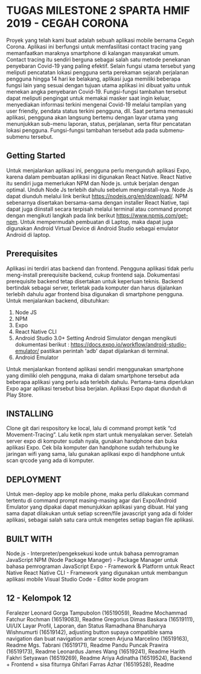 # TUGAS MILESTONE 2 SPARTA HMIF 2019 - CEGAH CORONA
Proyek yang telah kami buat adalah sebuah aplikasi mobile bernama Cegah Corona. Aplikasi ini berfungsi untuk memfasilitasi contact tracing yang memanfaatkan maraknya smartphone di kalangan masyarakat umum. Contact tracing itu sendiri berguna sebagai salah satu metode penekanan penyebaran Covid-19 yang paling efektif. Selain fungsi utama tersebut yang meliputi pencatatan lokasi pengguna serta perekaman sejarah perjalanan pengguna hingga 14 hari ke belakang, aplikasi juga memiliki beberapa fungsi lain yang sesuai dengan tujuan utama aplikasi ini dibuat yaitu untuk menekan angka penyebaran Covid-19. Fungsi-fungsi tambahan tersebut dapat meliputi pengingat untuk memakai masker saat ingin keluar, menyediakan informasi terkini mengenai Covid-19 melalui tampilan yang user friendly, pendata status terkini pengguna, dll. Saat pertama memasuki aplikasi, pengguna akan langsung bertemu dengan layar utama yang menunjukkan sub-menu laporan, status, perjalanan, serta fitur pencatatan lokasi pengguna. Fungsi-fungsi tambahan tersebut ada pada submenu-submenu tersebut. 

## Getting Started
Untuk menjalankan aplikasi ini, pengguna perlu mengunduh aplikasi Expo, karena dalam pembuatan aplikasi ini digunakan React Native. React Native itu sendiri juga memerlukan NPM dan Node js. untuk berjalan dengan optimal.  Unduh Node Js terlebih dahulu sebelum menginstall-nya. Node Js dapat diunduh melalui link berikut https://nodejs.org/en/download/. NPM sebenarnya disertakan bersama-sama dengan installer React Native, tapi dapat juga diinstall secara terpisah melalui terminal atau command prompt dengan mengikuti langkah pada link berikut https://www.npmjs.com/get-npm. Untuk mempermudah pembuatan di Laptop, maka dapat juga digunakan Android Virtual Device di Android Studio sebagai emulator Android di laptop.

## Prerequisites
Aplikasi ini terdiri atas backend dan frontend. Pengguna aplikasi tidak perlu meng-install prerequisite backend, cukup frontend saja. Dokumentasi prerequisite backend tetap disertakan untuk keperluan teknis.
Backend bertindak sebagai server, terletak pada komputer dan harus dijalankan terlebih dahulu agar frontend bisa digunakan di smartphone pengguna. Untuk menjalankan backend, dibutuhkan:
1. Node JS
2. NPM
3. Expo
4. React Native CLI
5. Android Studio 3.0+
Setting Android Simulator dengan mengikuti dokumentasi berikut : https://docs.expo.io/workflow/android-studio-emulator/ 
pastikan perintah 'adb' dapat dijalankan di terminal.
6. Android Emulator

Untuk menjalankan frontend aplikasi sendiri menggunakan smartphone yang dimiliki oleh pengguna, maka di dalam smartphone tersebut ada beberapa aplikasi yang perlu ada terlebih dahulu. Pertama-tama diperlukan Expo agar aplikasi tersebut bisa berjalan. Aplikasi Expo dapat diunduh di Play Store.

## INSTALLING 
Clone git dari respository ke local, lalu di command prompt ketik “cd Movement-Tracing”. Lalu ketik npm start untuk menyalakan server.
Setelah server expo di komputer sudah nyala, gunakan handphone dan buka aplikasi Expo. Cek bila komputer dan handphone sudah terhubung ke jaringan wifi yang sama, lalu gunakan aplikasi expo di handphone untuk scan qrcode yang ada di komputer.


## DEPLOYMENT
Untuk men-deploy app ke mobile phone, maka perlu dilakukan command tertentu di command prompt masing-masing agar dari Expo/Android Emulator yang dipakai dapat menunjukkan aplikasi yang dibuat. Hal yang sama dapat dilakukan untuk setiap screen/file javascript yang ada di folder aplikasi, sebagai salah satu cara untuk mengetes setiap bagian file aplikasi.

## BUILT WITH
Node.js - Interpreter/pengeksekusi kode untuk bahasa pemrograman JavaScript
NPM (Node Package Manager) -  Package Manager untuk bahasa pemrograman JavaScript
Expo - Framework & Platform untuk React Native
React Native CLI - Framework yang digunakan untuk membangun aplikasi mobile
Visual Studio Code - Editor kode program

## 12 - Kelompok 12

Feralezer Leonard Gorga Tampubolon (16519059), Readme
Mochammad Fatchur Rochman (16519083), Readme
Gregorius Dimas Baskara (16519111), UI/UX Layar Profil, Laporan, dan Status
Ramadhana Bhanuharya Wishnumurti (16519142), adjusting button supaya compatible sama navigation dan buat navigation antar screen
Arjuna Marcelino (16519163), Readme
Mgs. Tabrani (16519171), Readme
Pandu Puncak Prawira (16519173), Readme
Leonardus James Wang (16519241), Readme
Harith Fakhri Setyawan (16519269), Readme
Ariya Adinatha (16519524), Backend + Frontend + sisa fiturnya
Ghifari Farras Azhar (16519528),  Readme









